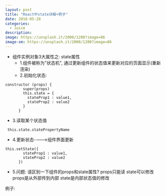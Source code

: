 ```yaml
---
layout: post
title: "React中state详解+例子"
date: 2018-05-28
categories:
  - Juice
description: 
image: https://unsplash.it/2000/1200?image=86
image-sm: https://unsplash.it/2000/1200?image=86
---
```


- 组件实例对象3大属性之: state属性
  * 1.组件被称为"状态机", 通过更新组件的状态值来更新对应的页面显示(重新渲染)
  * 2.初始化状态:
```
constructor (props) {
        super(props)
        this.state = {
          stateProp1 : value1,
          stateProp2 : value2
        }
      }
```
  * 3.读取某个状态值
```
 this.state.statePropertyName
```
  * 4.更新状态---->组件界面更新
```
this.setState({
        stateProp1 : value1,
        stateProp2 : value2
      })
```
  * 5.问题: 请区别一下组件的props和state属性?
  props只能读 state可以修改 props是从外部传到内部  state是内部状态值的修改

例子:
